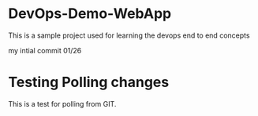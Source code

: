 # DevOps-Demo-WebApp
This is a sample project used for learning the devops end to end concepts

my intial commit 01/26

# Testing Polling changes
This is a test for polling from GIT.
